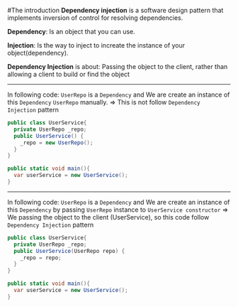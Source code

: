 #The introduction
**Dependency injection** is a software design pattern that implements inversion of control for resolving dependencies.

**Dependency**: Is an object that you can use. 

**Injection**: Is the way to inject to increate the instance of your object(dependency).

**Dependency Injection** is about: Passing the object to the client, rather than allowing a client to build or find the object


---
In following code: `UserRepo` is a `Dependency` and We are create an instance of this `Dependency` `UserRepo` manually.
=> This is not follow `Dependency Injection` pattern

```C#
public class UserService{
  private UserRepo _repo;
  public UserService() {
    _repo = new UserRepo();
  }
}

public static void main(){
  var userService = new UserService();
}
```

---

In following code: `UserRepo` is a `Dependency` and We are create an instance of this `Dependency` by passing `UserRepo` instance to `UserService constructor`
=> We passing the object to the client (UserService), so this code follow `Dependency Injection` pattern

```C#
public class UserService{
  private UserRepo _repo;
  public UserService(UserRepo repo) {
    _repo = repo;
  }
}

public static void main(){
  var userService = new UserService();
}
```
